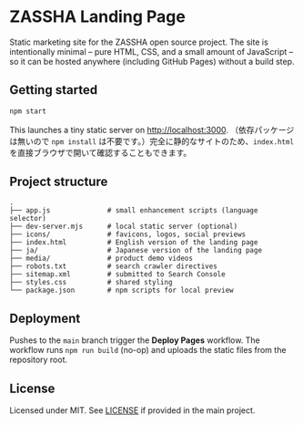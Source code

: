# ZASSHA Landing Page

Static marketing site for the ZASSHA open source project. The site is intentionally minimal – pure HTML, CSS, and a small amount of JavaScript – so it can be hosted anywhere (including GitHub Pages) without a build step.

## Getting started

```bash
npm start
```

This launches a tiny static server on <http://localhost:3000>. （依存パッケージは無いので `npm install` は不要です。）完全に静的なサイトのため、`index.html` を直接ブラウザで開いて確認することもできます。

## Project structure

```
.
├── app.js              # small enhancement scripts (language selector)
├── dev-server.mjs      # local static server (optional)
├── icons/              # favicons, logos, social previews
├── index.html          # English version of the landing page
├── ja/                 # Japanese version of the landing page
├── media/              # product demo videos
├── robots.txt          # search crawler directives
├── sitemap.xml         # submitted to Search Console
├── styles.css          # shared styling
└── package.json        # npm scripts for local preview
```

## Deployment

Pushes to the `main` branch trigger the **Deploy Pages** workflow. The workflow runs `npm run build` (no-op) and uploads the static files from the repository root.

## License

Licensed under MIT. See [LICENSE](LICENSE) if provided in the main project.
